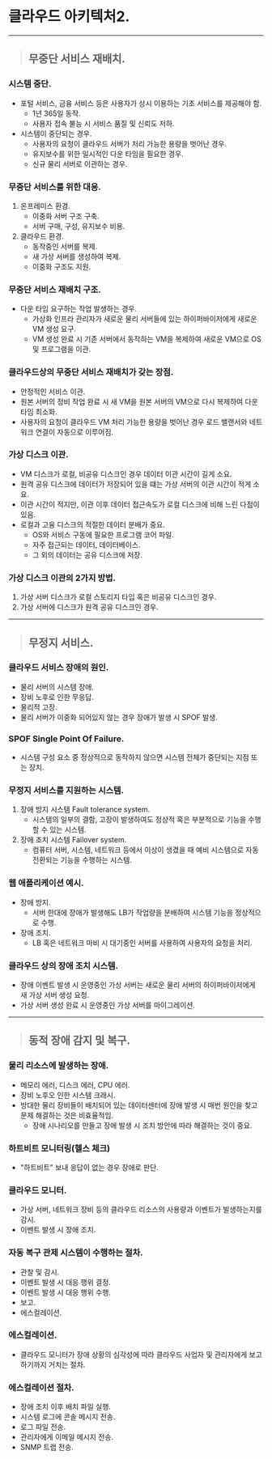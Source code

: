 
# 클라우드 아키텍처2.

----------------------------------------------------------------------------------------

> ## 무중단 서비스 재배치.

### 시스템 중단.
- 포털 서비스, 금융 서비스 등은 사용자가 상시 이용하는 기초 서비스를 제공해야 함.
  - 1년 365일 동작.
  - 사용자 접속 불능 시 서비스 품질 및 신뢰도 저하.
- 시스템이 중단되는 경우.
  - 사용자의 요청이 클라우드 서버가 처리 가능한 용량을 벗어난 경우.
  - 유지보수를 위한 일시적인 다운 타임을 필요한 경우.
  - 신규 물리 서버로 이관하는 경우.

### 무중단 서비스를 위한 대응.
1. 온프레미스 환경.
   - 이중화 서버 구조 구축.
   - 서버 구매, 구성, 유지보수 비용.
2. 클라우드 환경.
   - 동작중인 서버를 복제.
   - 새 가상 서버를 생성하여 복제.
   - 이중화 구조도 지원.

### 무중단 서비스 재배치 구조.
- 다운 타임 요구하는 작업 발생하는 경우.
  - 가상화 인프라 관리자가 새로운 물리 서버들에 있는 하이퍼바이저에게 새로운 VM 생성 요구.
  - VM 생성 완료 시 기존 서버에서 동작하는 VM을 복제하여 새로운 VM으로 OS 및 프로그램을 이관.

### 클라우드상의 무중단 서비스 재배치가 갖는 장점.
- 안정적인 서비스 이관.
- 원본 서버의 정비 작업 완료 시 새 VM을 원본 서버의 VM으로 다시 복제하여 다운 타임 최소화.
- 사용자의 요청이 클라우드 VM 처리 가능한 용량을 벗어난 경우 로드 밸랜서와 네트워크 연결이 자동으로 이루어짐.

### 가상 디스크 이관.
- VM 디스크가 로컬, 비공유 디스크인 경우 데이터 이관 시간이 길게 소요.
- 원격 공유 디스크에 데이터가 저장되어 있을 떄는 가상 서버의 이관 시간이 적게 소요.
- 이관 시간이 적지만, 이관 이후 데이터 접근속도가 로컬 디스크에 비해 느린 다점이 있음.
- 로컬과 고융 디스크의 적절한 데이터 분배가 중요.
  - OS와 서비스 구동에 필요한 프로그램 코어 파일.
  - 자주 접근되는 데이터, 데이터베이스.
  - 그 외의 데이터는 공유 디스크에 저장.

### 가상 디스크 이관의 2가지 방법.
1. 가상 서버 디스크가 로컬 스토리지 타입 혹은 비공유 디스크인 경우.
2. 가상 서버에 디스크가 원격 공유 디스크인 경우.

----------------------------------------------------------------------------------------

> ## 무정지 서비스.

### 클라우드 서비스 장애의 원인.
- 물리 서버의 시스템 장애.
- 장비 노후로 인한 무응답.
- 물리적 고장.
- 물리 서버가 이중화 되어있지 않는 경우 장애가 발생 시 SPOF 발생.

### SPOF Single Point Of Failure.
- 시스템 구성 요소 중 정상적으로 동작하지 않으면 시스템 전체가 중단되는 지점 또는 장치.

### 무정지 서비스를 지원하는 시스템.
1. 장애 방지 시스템 Fault tolerance system.
   - 시스템의 일부의 결함, 고장이 발생하여도 정상적 혹은 부분적으로 기능을 수행할 수 있는 시스템.
2. 장애 조치 시스템 Failover system.
   - 컴퓨터 서버, 시스템, 네트워크 등에서 이상이 생겼을 때 예비 시스템으로 자동 전환되는 기능을 수행하는 시스템.

### 웹 애플리케이션 예시.
- 장애 방지.
  - 서버 한대에 장애가 발생해도 LB가 작업량을 분배하여 시스템 기능을 정상적으로 수행.
- 장애 조치.
  - LB 혹은 네트워크 마비 시 대기중인 서버를 사용하여 사용자의 요청을 처리.

### 클라우드 상의 장애 조치 시스템.
- 장애 이벤트 발생 시 운영중인 가상 서버는 새로운 물리 서버의 하이퍼바이저에게 새 가상 서버 생성 요청.
- 가상 서버 생성 완료 시 운영중인 가상 서버를 마이그레이션.

----------------------------------------------------------------------------------------

> ## 동적 장애 감지 및 복구.

### 물리 리소스에 발생하는 장애.
- 메모리 에러, 디스크 에러, CPU 에러.
- 장비 노후오 인한 시스템 크래시.
- 방대한 물리 장비들이 배치되어 있는 데이터센터에 장애 발생 시 매번 원인을 찾고 문제 해결하는 것은 비효율적임.
    - 장애 시나리오를 만들고 장애 발생 시 조치 방안에 따라 해결하는 것이 중요.

### 하트비트 모니터링(헬스 체크)
- "하트비트" 보내 응답이 없는 경우 장애로 판단.

### 클라우드 모니터.
- 가상 서버, 네트워크 장비 등의 클라우드 리소스의 사용량과 이벤트가 발생하는지를 감시.
- 이벤트 발생 시 장애 조치.

### 자동 복구 관제 시스템이 수행하는 절차.
- 관찰 및 감시.
- 이벤트 발생 시 대응 행위 결정.
- 이벤트 발생 시 대응 행위 수행.
- 보고.
- 에스컬레이션.

### 에스컬레이션.
- 클라우드 모니터가 장애 상황의 심각성에 따라 클라우드 사업자 및 관리자에게 보고하기까지 거치는 절차.

### 에스컬레이션 절차.
- 장애 조치 이후 배치 파일 실행.
- 시스템 로그에 콘솔 메시지 전송.
- 로그 파일 전송.
- 관리자에게 이메일 메시지 전송.
- SNMP 트랩 전송.













